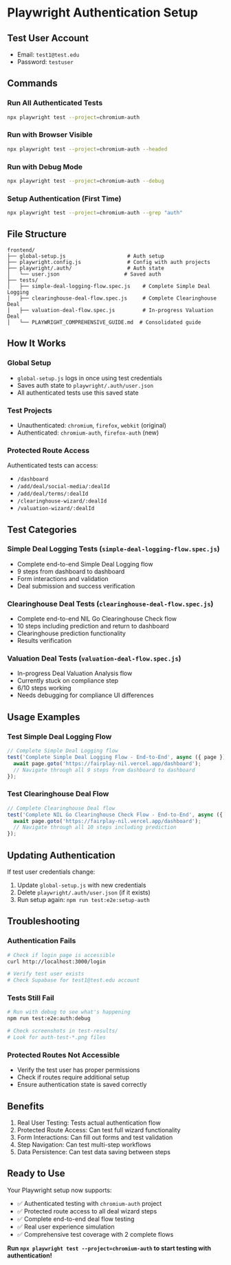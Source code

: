 # Playwright Authentication Setup

## Test User Account

- Email: `test1@test.edu`
- Password: `testuser`

## Commands

### Run All Authenticated Tests
```bash
npx playwright test --project=chromium-auth
```

### Run with Browser Visible
```bash
npx playwright test --project=chromium-auth --headed
```

### Run with Debug Mode
```bash
npx playwright test --project=chromium-auth --debug
```

### Setup Authentication (First Time)
```bash
npx playwright test --project=chromium-auth --grep "auth"
```

## File Structure

```
frontend/
├── global-setup.js                    # Auth setup
├── playwright.config.js               # Config with auth projects
├── playwright/.auth/                  # Auth state
│   └── user.json                     # Saved auth
├── tests/
│   ├── simple-deal-logging-flow.spec.js    # Complete Simple Deal Logging
│   ├── clearinghouse-deal-flow.spec.js     # Complete Clearinghouse Deal
│   ├── valuation-deal-flow.spec.js         # In-progress Valuation Deal
│   └── PLAYWRIGHT_COMPREHENSIVE_GUIDE.md  # Consolidated guide
```

## How It Works

### Global Setup
- `global-setup.js` logs in once using test credentials
- Saves auth state to `playwright/.auth/user.json`
- All authenticated tests use this saved state

### Test Projects
- Unauthenticated: `chromium`, `firefox`, `webkit` (original)
- Authenticated: `chromium-auth`, `firefox-auth` (new)

### Protected Route Access
Authenticated tests can access:
- `/dashboard`
- `/add/deal/social-media/:dealId`
- `/add/deal/terms/:dealId`
- `/clearinghouse-wizard/:dealId`
- `/valuation-wizard/:dealId`

## Test Categories

### Simple Deal Logging Tests (`simple-deal-logging-flow.spec.js`)
- Complete end-to-end Simple Deal Logging flow
- 9 steps from dashboard to dashboard
- Form interactions and validation
- Deal submission and success verification

### Clearinghouse Deal Tests (`clearinghouse-deal-flow.spec.js`)
- Complete end-to-end NIL Go Clearinghouse Check flow
- 10 steps including prediction and return to dashboard
- Clearinghouse prediction functionality
- Results verification

### Valuation Deal Tests (`valuation-deal-flow.spec.js`)
- In-progress Deal Valuation Analysis flow
- Currently stuck on compliance step
- 6/10 steps working
- Needs debugging for compliance UI differences

## Usage Examples

### Test Simple Deal Logging Flow
```javascript
// Complete Simple Deal Logging flow
test('Complete Simple Deal Logging Flow - End-to-End', async ({ page }) => {
  await page.goto('https://fairplay-nil.vercel.app/dashboard');
  // Navigate through all 9 steps from dashboard to dashboard
});
```

### Test Clearinghouse Deal Flow
```javascript
// Complete Clearinghouse Deal flow
test('Complete NIL Go Clearinghouse Check Flow - End-to-End', async ({ page }) => {
  await page.goto('https://fairplay-nil.vercel.app/dashboard');
  // Navigate through all 10 steps including prediction
});
```

## Updating Authentication

If test user credentials change:

1. Update `global-setup.js` with new credentials
2. Delete `playwright/.auth/user.json` (if it exists)
3. Run setup again: `npm run test:e2e:setup-auth`

## Troubleshooting

### Authentication Fails
```bash
# Check if login page is accessible
curl http://localhost:3000/login

# Verify test user exists
# Check Supabase for test1@test.edu account
```

### Tests Still Fail
```bash
# Run with debug to see what's happening
npm run test:e2e:auth:debug

# Check screenshots in test-results/
# Look for auth-test-*.png files
```

### Protected Routes Not Accessible
- Verify the test user has proper permissions
- Check if routes require additional setup
- Ensure authentication state is saved correctly

## Benefits

1. Real User Testing: Tests actual authentication flow
2. Protected Route Access: Can test full wizard functionality
3. Form Interactions: Can fill out forms and test validation
4. Step Navigation: Can test multi-step workflows
5. Data Persistence: Can test data saving between steps

## Ready to Use

Your Playwright setup now supports:
- ✅ Authenticated testing with `chromium-auth` project
- ✅ Protected route access to all deal wizard steps
- ✅ Complete end-to-end deal flow testing
- ✅ Real user experience simulation
- ✅ Comprehensive test coverage with 2 complete flows

**Run `npx playwright test --project=chromium-auth` to start testing with authentication!** 